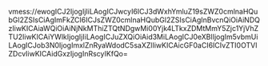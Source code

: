 vmess://ewogICJ2IjogIjIiLAogICJwcyI6ICJ3dWxhYmluZ19sZWZ0cmlnaHQubGl2ZSIsCiAgImFkZCI6ICJsZWZ0cmlnaHQubGl2ZSIsCiAgInBvcnQiOiAiNDQzIiwKICAiaWQiOiAiNjNkMThiZTQtNDgwMi00Yjk4LTkxZDMtMmY5Zjc1YjVhZTU2IiwKICAiYWlkIjogIjIiLAogICJuZXQiOiAid3MiLAogICJ0eXBlIjogIm5vbmUiLAogICJob3N0IjogImxlZnRyaWdodC5saXZlIiwKICAicGF0aCI6ICIvZTI0OTVlZDcvIiwKICAidGxzIjogInRscyIKfQo=
